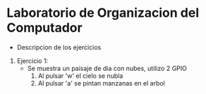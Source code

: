 # Laboratorio de Organizacion del Computador

- Descripcion de los ejercicios

1. Ejercicio 1:
   - Se muestra un paisaje de dia con nubes, utilizo 2 GPIO
     1. Al pulsar 'w' el cielo se nubla
     2. Al pulsar 'a' se pintan manzanas en el arbol

